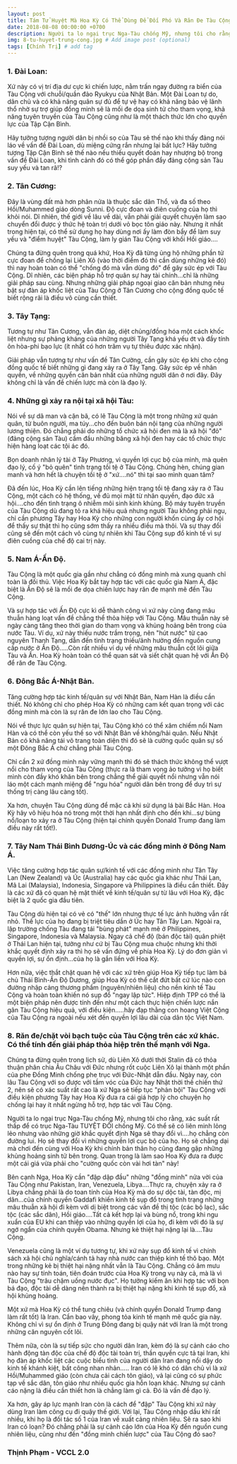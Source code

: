 ```yaml
---
layout: post
title: Tám Tử Huyệt Mà Hoa Kỳ Có Thể Dùng Để Đối Phó Và Răn Đe Tàu Cộng
date: 2018-08-08 00:00:00 +0700
description: Người ta lo ngại trục Nga-Tàu chống Mỹ, nhưng tôi cho rằng, xác suất rất thấp để có trục Nga-Tàu TUYỆT ĐỐI chống Mỹ. # Add post description (optional)
img: 8-tu-huyet-trung-cong.jpg # Add image post (optional)
tags: [Chính Trị] # add tag
---
```


### 1. Đài Loan:

Xứ này có vị trí địa dư cực kì chiến lược, nằm trấn ngay đường ra biển của Tàu Cộng với chuỗi/quần đảo Ryukyu của Nhật Bản. Một Đài Loan tự do, dân chủ và có khả năng quân sự đủ để tự vệ hay có khả năng bảo vệ lãnh thổ nhờ sự trợ giúp đồng minh sẽ là mối đe dọa sinh tử cho tham vọng, khả năng tuyên truyền của Tàu Cộng cũng như là một thách thức lớn cho quyền lực của Tập Cận Bình.

Hãy tưởng tượng người dân bị nhồi sọ của Tàu sẽ thế nào khi thấy đảng nói láo về vấn đề Đài Loan, dù miệng cứng rắn nhưng lại bất lực? Hãy tưởng tượng Tập Cận Bình sẽ thế nào nếu thiếu quyết đoán hay nhượng bộ trong vấn đề Đài Loan, khi tình cảnh đó có thể góp phần đẩy đảng cộng sản Tàu suy yếu và tan rã!?

### 2. Tân Cương:

Đây là vùng đất mà hơn phân nửa là thuộc sắc dân Thổ, và đa số theo Hồi/Muhammed giáo dòng Sunni. Độ cực đoan và điên cuồng của họ thì khỏi nói. Dĩ nhiên, thế giới về lâu về dài, vẫn phải giải quyết chuyện làm sao chuyển đổi được ý thức hệ toàn trị dưới vỏ bọc tôn giáo này. Nhưng ít nhất trong hiện tại, có thể sử dụng họ hay dùng nơi ấy làm đòn bẩy để làm suy yếu và "điểm huyệt" Tàu Cộng, làm ly gián Tàu Cộng với khối Hồi giáo....

Chúng ta đừng quên trong quá khứ, Hoa Kỳ đã từng ủng hộ những phần tử cực đoan để chống lại Liên Xô (vào thời điểm đó thì cần dùng những kẻ đó) thì nay hoàn toàn có thể "chống đó mà vẫn dùng đó" để gây sức ép với Tàu Cộng. Dĩ nhiên, các biện pháp hỗ trợ quân sự hay tài chính...chỉ là những giải pháp sau cùng. Nhưng những giải pháp ngoại giao căn bản nhưng nêu bật sự đàn áp khốc liệt của Tàu Cộng ở Tân Cương cho cộng đồng quốc tế biết rộng rãi là điều vô cùng cần thiết.

### 3. Tây Tạng:

Tương tự như Tân Cương, vẫn đàn áp, diệt chủng/đồng hóa một cách khốc liệt nhưng sự phảng kháng của những người Tây Tạng khá yếu ớt và đầy tính ôn hòa-phi bạo lực (ít nhất có hơn trăm vụ tự thiêu được xác nhận).

Giải pháp vẫn tương tự như vấn đề Tân Cường, cần gây sức ép khi cho cộng đồng quốc tế biết những gì đang xảy ra ở Tây Tạng. Gây sức ép về nhân quyền, về những quyền căn bản nhất của những người dân ở nơi đây. Đây không chỉ là vấn đề chiến lược mà còn là đạo lý.

### 4. Những gì xảy ra nội tại xã hội Tàu:

Nói về sự dã man và cặn bã, có lẽ Tàu Cộng là một trong những xứ quán quân, từ buôn người, ma túy...cho đến buôn bán nội tạng của những người lương thiện. Đó chẳng phải do những tổ chức xã hội đen mà là xã hội "đỏ" (đảng cộng sản Tàu) cầm đầu những băng xã hội đen hay các tổ chức thực hiện hàng loạt các tội ác đó.

Bọn doanh nhân lý tài ở Tây Phương, vì quyền lợi cục bộ của mình, mà quên đạo lý, cố ý "bỏ quên" tình trạng tồi tệ ở Tàu Cộng. Chúng hèn, chúng gian manh và hơn hết là chuyện tồi tệ ở "xứ....nó" thì tại sao mình quan tâm?

Đã đến lúc, Hoa Kỳ cần lên tiếng những hiện trạng tồi tệ đang xảy ra ở Tàu Cộng, một cách có hệ thống, về đủ mọi mặt từ nhân quyền, đạo đức xã hội....cho đến tình trạng ô nhiễm môi sinh kinh khủng. Bộ máy tuyên truyền của Tàu Cộng dù đang tỏ ra khá hiệu quả nhưng người Tàu không phải ngu, chỉ cần phương Tây hay Hoa Kỳ cho những con người khốn cùng ấy cơ hội để thấy sự thật thì họ cũng sớm thấy ra nhiều điều mà thôi. Và sự thay đổi cũng sẽ đến một cách vô cùng tự nhiên khi Tàu Cộng sụp đổ kinh tế vì sự điên cuồng của chế độ cai trị này.

### 5. Nam Á-Ấn Độ.

Tàu Cộng là một quốc gia gần như chẳng có đồng minh mà xung quanh chỉ toàn là đối thủ. Việc Hoa Kỳ bắt tay hợp tác với các quốc gia Nam Á, đặc biệt là Ấn Độ sẽ là mối đe dọa chiến lược hay răn đe mạnh mẽ đến Tàu Cộng.

Và sự hợp tác với Ấn Độ cực kì dễ thành công vì xứ này cũng đang mâu thuẫn hàng loạt vấn đề chẳng thể thỏa hiệp với Tàu Cộng. Mâu thuẫn này sẽ ngày càng tăng theo thời gian do tham vọng và khủng hoảng bên trong của nước Tàu. Ví dụ, xứ này thiếu nước trầm trọng, nên "hút nước" từ cao nguyên Thanh Tạng, dẫn đến tình trạng thiếu/ảnh hưởng đến nguồn cung cấp nước ở Ấn Độ.....Còn rất nhiều ví dụ về những mâu thuẫn cốt lõi giữa Tàu và Ấn. Hoa Kỳ hoàn toàn có thể quan sát và siết chặt quan hệ với Ấn Độ để răn đe Tàu Cộng.

### 6. Đông Bắc Á-Nhật Bản.

Tăng cường hợp tác kinh tế/quân sự với Nhật Bản, Nam Hàn là điều cần thiết. Nó không chỉ cho phép Hoa Kỳ có những cam kết quan trọng với các đồng minh mà còn là sự răn đe lớn lao cho Tàu Cộng.

Nói về thực lực quân sự hiện tại, Tàu Cộng khó có thể xâm chiếm nổi Nam Hàn và có thể còn yếu thế so với Nhật Bản về không/hải quân. Nếu Nhật Bản có khả năng tái võ trang toàn diện thì đó sẽ là cường quốc quân sự số một Đông Bắc Á chứ chẳng phải Tàu Cộng.

Chỉ cần 2 xứ đồng minh này vững mạnh thì đó sẽ thách thức không thể vượt nổi cho tham vọng của Tàu Cộng (thực ra là tham vọng ảo tưởng vì họ biết mình còn đầy khó khăn bên trong chẳng thể giải quyết nổi nhưng vẫn nói láo một cách mạnh miệng để "ngu hóa" người dân bên trong để duy trì sự thống trị càng lâu càng tốt).

Xa hơn, chuyện Tàu Cộng dùng để mặc cả khi sử dụng lá bài Bắc Hàn. Hoa Kỳ hãy vô hiệu hóa nó trong một thời hạn nhất định cho đến khi...sự bùng nổ/loạn to xảy ra ở Tàu Cộng (hiện tại chính quyền Donald Trump đang làm điều này rất tốt!).

### 7. Tây Nam Thái Bình Dương-Úc và các đồng minh ở Đông Nam Á.

Việc tăng cường hợp tác quân sự/kinh tế với các đồng minh như Tân Tây Lan (New Zealand) và Úc (Australia) hay các quốc gia khác như Thái Lan, Mã Lai (Malaysia), Indonesia, Singapore và Philippines là điều cần thiết. Đây là các xứ đã có quan hệ mật thiết về kinh tế/quân sự từ lâu với Hoa Kỳ, đặc biệt là 2 quốc gia đầu tiên.

Tàu Cộng dù hiện tại có vẻ có "thế" lớn nhưng thực tế lực ảnh hưởng vẫn rất nhỏ. Thế lực của họ đang bị triệt tiêu dần ở Úc hay Tân Tây Lan. Ngoài ra, lập trường chống Tàu đang tái "bùng phát" mạnh mẽ ở Philippines, Singapore, Indonesia và Malaysia. Ngay cả chế độ (bán độc tài) quân phiệt ở Thái Lan hiện tại, tưởng như cứ bị Tàu Cộng mua chuộc nhưng khi thời khắc quyết định xảy ra thì họ sẽ vấn đứng về phía Hoa Kỳ. Lý do đơn giản vì quyền lợi, sự ổn định...của họ là gắn liền với Hoa Kỳ.

Hơn nữa, việc thắt chặt quan hệ với các xứ trên giúp Hoa Kỳ tiếp tục làm bá chủ Thái Bình-Ấn Độ Dương, giúp Hoa Kỳ có thể cắt đứt bất cứ lúc nào con đường nhập cảng thương phẩm (nguyên/nhiên liệu) cho nền kinh tế Tàu Cộng và hoàn toàn khiến nó sụp đổ "ngay lập tức". Hiệp định TPP có thể là một biện pháp nên được tính đến như một cách thực hiện chiến lược nắn gân Tàu Cộng hiệu quả, với điều kiện.....hãy đạp thằng con hoang Việt Cộng của Tàu Cộng ra ngoài nếu xét đến quyền lợi lâu dài của dân tộc Việt Nam.

### 8. Răn đe/chặt vòi bạch tuộc của Tàu Cộng trên các xứ khác. Có thể tính đến giải pháp thỏa hiệp trên thế mạnh với Nga.

Chúng ta đừng quên trong lịch sử, dù Liên Xô dưới thời Stalin đã có thỏa thuận phân chia Âu Châu với Đức nhưng rốt cuộc Liên Xô lại thành một phần của phe Đồng Minh chống phe trục với Đức-Nhật dẫn đầu. Ngày nay, còn lâu Tàu Cộng với so được với tầm vóc của Đức hay Nhật thời thế chiến thứ 2, nên sẽ có xác suất rất cao là xứ Nga sẽ tiếp tục "phản bội" Tàu Cộng với điều kiện phương Tây hay Hoa Kỳ đưa ra cái giá hợp lý cho chuyện họ chống lại hay ít nhất ngừng hỗ trợ, hợp tác với Tàu Cộng.

Người ta lo ngại trục Nga-Tàu chống Mỹ, nhưng tôi cho rằng, xác suất rất thấp để có trục Nga-Tàu TUYỆT ĐỐI chống Mỹ. Có thể sẽ có liên minh lỏng lẻo nhưng vào những giờ khắc quyết định Nga sẽ thay đổi vì....họ chẳng còn đường lui. Họ sẽ thay đổi vì những quyền lợi cục bộ của họ. Họ sẽ chẳng dại mà chơi đến cùng với Hoa Kỳ khi chính bản thân họ cũng đang gặp những khủng hoảng sinh tử bên trong. Quan trọng là làm sao Hoa Kỳ đưa ra được một cái giá vừa phải cho "cường quốc còn vài hơi tàn" này!

Bên cạnh Nga, Hoa Kỳ cần "đập dập đầu" những "đồng minh" nửa vời của Tàu Cộng như Pakistan, Iran, Venezuela, Libya....Thực ra, chuyện xảy ra ở Libya chẳng phải là do toan tính của Hoa Kỳ mà do sự dộc tài, tàn độc, mị dân...của chính quyền Gaddafi khiến kinh tế sụp đổ trong tình trạng những mâu thuẫn xã hội đi kèm với dị biệt trong các vấn đề thị tộc (các bộ lạc), sắc tộc (các sắc dân), Hồi giáo....Tất cả kết hợp lại và bùng nổ, trong khi ngu xuẩn của EU khi can thiệp vào những quyền lợi của họ, đi kèm với đó là sự ngớ ngẩn của chính quyền Obama. Nhưng kẻ thiệt hại nặng lại là....Tàu Cộng.

Venezuela cũng là một ví dụ tương tự, khi xứ này sụp đổ kinh tế vì chính sách xã hội chủ nghĩa/cánh tả hay nhà nước can thiệp kinh tế thô bạo. Một trong những kẻ bị thiệt hại nặng nhất vẫn là Tàu Cộng. Chẳng có âm mưu nào hay sự tính toán, tiên đoán trước của Hoa Kỳ trong vụ này cả, mà là vì Tàu Cộng "trâu chậm uống nước đục". Họ tưởng kiếm ăn khi hợp tác với bọn bá đạo, độc tài dễ dàng nên thành ra bị thiệt hại nặng khi kinh tế sụp đổ, xã hội khủng hoảng.

Một xứ mà Hoa Kỳ có thể tung chiêu (và chính quyền Donald Trump đang làm rất tốt) là Iran. Cần bao vây, phong tỏa kinh tế mạnh mẽ quốc gia này. Không chỉ vì sự ổn định ở Trung Đông đang bị quậy nát với Iran là một trong những căn nguyên cốt lõi.

Thêm nữa, còn là sự tiếp sức cho người dân Iran, kèm đó là sự cảnh cáo cho hành động tàn độc của chế độ độc tài toàn trị, thần quyền cực tả tại Iran, khi họ đàn áp khốc liệt các cuộc biểu tình của người dân Iran đang nổi dậy do kinh tế khánh kiệt, bất công nhan nhản..... Iran có lẽ khó có dân chủ vì là xứ Hồi/Muhammed giáo (còn chưa cải cách tôn giáo), vả lại cũng có sự phức tạp về sắc dân, tôn giáo như nhiều quốc gia hỗn loạn khác. Nhưng sự cảnh cáo nặng là điều cần thiết hơn là chẳng làm gì cả. Đó là vấn đề đạo lý.

Xa hơn, gây áp lực mạnh Iran còn là cách để "đập" Tàu Cộng khi xứ này dùng Iran làm công cụ đi quậy thế giới. Với lại, Tàu Cộng nhập dầu khí rất nhiều, khi họ là đối tác số 1 của Iran về xuất cảng nhiên liệu. Sẽ ra sao khi Iran có loạn? Đó chẳng phải là sự cảnh cáo lớn của Hoa Kỳ đến nguồn cung nhiên liệu, cũng như đến "đồng minh chiến lược" của Tàu Cộng đó sao?

### Thịnh Phạm - VCCL 2.0
